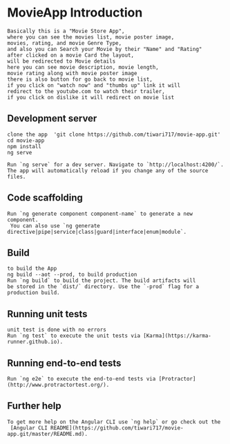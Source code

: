 # MovieApp Introduction

	Basically this is a "Movie Store App",
	where you can see the movies list, movie poster image, 
	movies, rating, and movie Genre Type,
	and also you can Search your Movie by their "Name" and "Rating"
	after clicked on a movie Card the layout,
	will be redirected to Movie details
	here you can see movie description, movie length, 
	movie rating along with movie poster image
	there is also button for go back to movie list,
	if you click on "watch now" and "thumbs up" link it will 
	redirect to the youtube.com to watch their trailer,
	if you click on dislike it will redirect on movie list

## Development server
	clone the app  'git clone https://github.com/tiwari717/movie-app.git'
	cd movie-app
	npm install
	ng serve

	Run `ng serve` for a dev server. Navigate to `http://localhost:4200/`. 
	The app will automatically reload if you change any of the source files.

## Code scaffolding

	Run `ng generate component component-name` to generate a new component.
	 You can also use `ng generate directive|pipe|service|class|guard|interface|enum|module`.

## Build
	to build the App
	ng build --aot --prod, to build production
	Run `ng build` to build the project. The build artifacts will 
	be stored in the `dist/` directory. Use the `-prod` flag for a 
	production build.

## Running unit tests
	unit test is done with no errors
	Run `ng test` to execute the unit tests via [Karma](https://karma-runner.github.io).

## Running end-to-end tests

	Run `ng e2e` to execute the end-to-end tests via [Protractor](http://www.protractortest.org/).

## Further help

	To get more help on the Angular CLI use `ng help` or go check out the
	 [Angular CLI README](https://github.com/tiwari717/movie-app.git/master/README.md).
